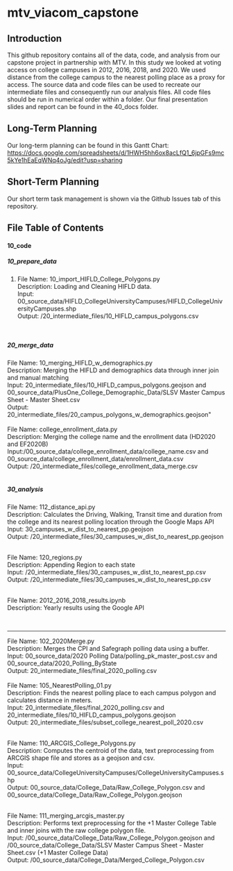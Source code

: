 # mtv_viacom_capstone

## Introduction
This github repository contains all of the data, code, and analysis from our capstone project in partnership with MTV. In this study we looked at voting access on college campuses in 2012, 2016, 2018, and 2020. We used distance from the college campus to the nearest polling place as a proxy for access. The source data and code files can be used to recreate our intermediate files and consequently run our analysis files. All code files should be run in numerical order within a folder. Our final presentation slides and report can be found in the 40_docs folder.

## Long-Term Planning
Our long-term planning can be found in this Gantt Chart: https://docs.google.com/spreadsheets/d/1HWH5hh6ox8acLfQ1_6jpGFs9mc5kYe1hEaEqWNq4oJg/edit?usp=sharing

## Short-Term Planning
Our short term task management is shown via the Github Issues tab of this repository.

## File Table of Contents
#### 10_code
##### 10_prepare_data
1.  File Name: 10_import_HIFLD_College_Polygons.py  <br>
   Description: Loading and Cleaning HIFLD data. <br>
   Input: 00_source_data/HIFLD_CollegeUniversityCampuses/HIFLD_CollegeUniversityCampuses.shp <br>
   Output: /20_intermediate_files/10_HIFLD_campus_polygons.csv <br>
<br>

##### 20_merge_data
   File Name: 10_merging_HIFLD_w_demographics.py  <br>
   Description: Merging the HIFLD and demographics data through inner join and manual matching <br>
   Input: 20_intermediate_files/10_HIFLD_campus_polygons.geojson and 00_source_data/PlusOne_College_Demographic_Data/SLSV Master Campus Sheet - Master Sheet.csv <br>
   Output: 20_intermediate_files/20_campus_polygons_w_demographics.geojson" <br>
<br>
   File Name: college_enrollment_data.py  <br>
   Description: Merging the college name and the enrollment data (HD2020 and EF2020B) <br>
   Input:/00_source_data/college_enrollment_data/college_name.csv and 00_source_data/college_enrollment_data/enrollment_data.csv <br>
   Output: /20_intermediate_files/college_enrollment_data_merge.csv <br>
<br>

##### 30_analysis

   File Name: 112_distance_api.py <br>
   Description: Calculates the Driving, Walking, Transit time and duration from the college and its nearest polling location through the Google Maps API <br>
   Input: 30_campuses_w_dist_to_nearest_pp.geojson<br>
   Output: /20_intermediate_files/30_campuses_w_dist_to_nearest_pp.geojson <br>
<br>

   File Name: 120_regions.py <br>
   Description: Appending Region to each state <br>
   Input: /20_intermediate_files/30_campuses_w_dist_to_nearest_pp.csv <br>
   Output: /20_intermediate_files/30_campuses_w_dist_to_nearest_pp.csv <br>
<br>

   File Name: 2012_2016_2018_results.ipynb <br>
   Description: Yearly results using the Google API <br>

<br>

-----------------------------------------------------------------------
   File Name: 102_2020Merge.py <br>
   Description: Merges the CPI and Safegraph polling data using a buffer. <br>
   Input: 00_source_data/2020 Polling Data/polling_pk_master_post.csv and 00_source_data/2020_Polling_ByState <br>
   Output: 20_intermediate_files/final_2020_polling.csv <br>
<br>
   File Name: 105_NearestPolling_01.py <br>
   Description: Finds the nearest polling place to each campus polygon and calculates distance in meters. <br>
   Input: 20_intermediate_files/final_2020_polling.csv and 20_intermediate_files/10_HIFLD_campus_polygons.geojson <br>
   Output: 20_intermediate_files/subset_college_nearest_poll_2020.csv <br>
<br>

   File Name: 110_ARCGIS_College_Polygons.py <br>
   Description: Computes the centroid of the data, text preprocessing from ARCGIS shape file and stores as a geojson and csv. <br>
   Input: 00_source_data/CollegeUniversityCampuses/CollegeUniversityCampuses.shp <br>
   Output: 00_source_data/College_Data/Raw_College_Polygon.csv and 00_source_data/College_Data/Raw_College_Polygon.geojson <br>
<br>

   File Name: 111_merging_arcgis_master.py <br>
   Description: Performs text preprocessing for the +1 Master College Table and inner joins with the raw college polygon file. <br>
   Input: /00_source_data/College_Data/Raw_College_Polygon.geojson and /00_source_data/College_Data/SLSV Master Campus Sheet - Master         Sheet.csv (+1 Master College Data) <br>
   Output: /00_source_data/College_Data/Merged_College_Polygon.csv <br>
<br>


